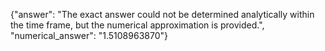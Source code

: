 {"answer": "The exact answer could not be determined analytically within the time frame, but the numerical approximation is provided.", "numerical_answer": "1.5108963870"}